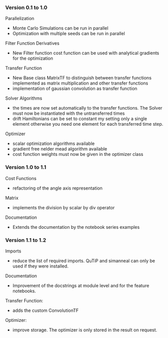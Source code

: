 ### Version 0.1 to 1.0

Parallelization
- Monte Carlo Simulations can be run in parallel
- Optimization with multiple seeds can be run in parallel

Filter Function Derivatives
- New Filter function cost function can be used with analytical gradients
for the optimization

Transfer Function
- New Base class MatrixTF to distinguish between transfer functions implemented
as matrix multiplication and other transfer functions
- implementation of gaussian convolution as transfer function

Solver Algorithms
- the times are now set automatically to the transfer functions. The Solver
must now be instantiated with the untransferred times
- drift Hamiltonians can be set to constant my setting only a single element
otherwise you need one element for each transferred time step.

Optimizer
- scalar optimization algorithms available
- gradient free nelder mead algorithm available
- cost function weights must now be given in the optimizer class

### Version 1.0 to 1.1

Cost Functions
- refactoring of the angle axis representation

Matrix
- implements the division by scalar by div operator

Documentation
- Extends the documentation by the notebook series examples

### Version 1.1 to 1.2

Imports
- reduce the list of required imports. QuTiP and simanneal can only be used
if they were installed.
  
Documentation
- Improvement of the docstrings at module level and for the feature notebooks.

Transfer Function:
- adds the custom ConvolutionTF

Optimizer:
- improve storage. The optimizer is only stored in the result on request.
